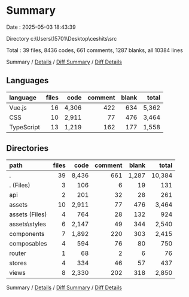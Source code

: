 # Summary

Date : 2025-05-03 18:43:39

Directory c:\\Users\\15701\\Desktop\\ceshits\\src

Total : 39 files,  8436 codes, 661 comments, 1287 blanks, all 10384 lines

Summary / [Details](details.md) / [Diff Summary](diff.md) / [Diff Details](diff-details.md)

## Languages
| language | files | code | comment | blank | total |
| :--- | ---: | ---: | ---: | ---: | ---: |
| Vue.js | 16 | 4,306 | 422 | 634 | 5,362 |
| CSS | 10 | 2,911 | 77 | 476 | 3,464 |
| TypeScript | 13 | 1,219 | 162 | 177 | 1,558 |

## Directories
| path | files | code | comment | blank | total |
| :--- | ---: | ---: | ---: | ---: | ---: |
| . | 39 | 8,436 | 661 | 1,287 | 10,384 |
| . (Files) | 3 | 106 | 6 | 19 | 131 |
| api | 2 | 201 | 32 | 28 | 261 |
| assets | 10 | 2,911 | 77 | 476 | 3,464 |
| assets (Files) | 4 | 764 | 28 | 132 | 924 |
| assets\\styles | 6 | 2,147 | 49 | 344 | 2,540 |
| components | 7 | 1,892 | 220 | 303 | 2,415 |
| composables | 4 | 594 | 76 | 80 | 750 |
| router | 1 | 68 | 2 | 6 | 76 |
| stores | 4 | 334 | 46 | 57 | 437 |
| views | 8 | 2,330 | 202 | 318 | 2,850 |

Summary / [Details](details.md) / [Diff Summary](diff.md) / [Diff Details](diff-details.md)